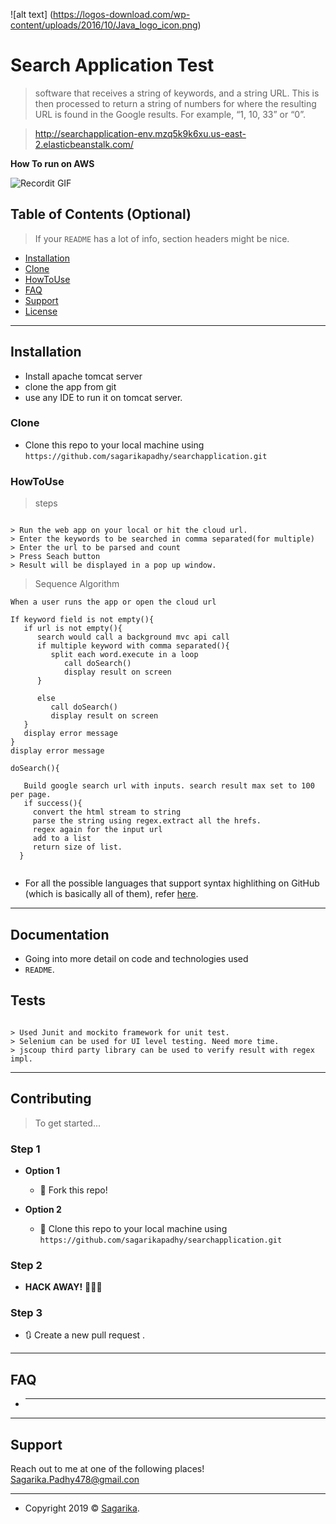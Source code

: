  ![alt text] (https://logos-download.com/wp-content/uploads/2016/10/Java_logo_icon.png)




# Search Application Test

> software  that  receives  a  string  of  keywords,  and  a  string  URL.  This  is then  processed  to  return  a  string  of  numbers  for  where  the  resulting  URL  is  found  in  the  Google results. For  example,  “1,  10,  33”  or  “0”. 

> 

>  http://searchapplication-env.mzq5k9k6xu.us-east-2.elasticbeanstalk.com/




**How To run on AWS**

![Recordit GIF](http://g.recordit.co/he2fSQSz6V.gif)



## Table of Contents (Optional)

> If your `README` has a lot of info, section headers might be nice.

- [Installation](#installation)
- [Clone](#clone)
- [HowToUse](#howtouse)
- [FAQ](#faq)
- [Support](#support)
- [License](#license)



---

## Installation

- Install apache tomcat server
- clone the app from git
- use any IDE to run it on tomcat server.

### Clone

- Clone this repo to your local machine using `https://github.com/sagarikapadhy/searchapplication.git`

### HowToUse


> steps

```shell

> Run the web app on your local or hit the cloud url.
> Enter the keywords to be searched in comma separated(for multiple)
> Enter the url to be parsed and count
> Press Seach button
> Result will be displayed in a pop up window.
```

> Sequence Algorithm

```shell
When a user runs the app or open the cloud url

If keyword field is not empty(){
   if url is not empty(){
      search would call a background mvc api call
      if multiple keyword with comma separated(){
         split each word.execute in a loop
            call doSearch()
            display result on screen
      }
            
      else
         call doSearch()
         display result on screen
   }
   display error message
}
display error message

doSearch(){
 
   Build google search url with inputs. search result max set to 100 per page.
   if success(){
     convert the html stream to string
     parse the string using regex.extract all the hrefs.
     regex again for the input url
     add to a list
     return size of list.
  }
      

```


- For all the possible languages that support syntax highlithing on GitHub (which is basically all of them), refer <a href="https://github.com/github/linguist/blob/master/lib/linguist/languages.yml" target="_blank">here</a>.

---

## Documentation

- Going into more detail on code and technologies used
- `README`.


## Tests 

```shell

> Used Junit and mockito framework for unit test.
> Selenium can be used for UI level testing. Need more time.
> jscoup third party library can be used to verify result with regex impl.

```



---

## Contributing

> To get started...

### Step 1

- **Option 1**
    - 🍴 Fork this repo!

- **Option 2**
    - 👯 Clone this repo to your local machine using `https://github.com/sagarikapadhy/searchapplication.git`

### Step 2

- **HACK AWAY!** 🔨🔨🔨

### Step 3

- 🔃 Create a new pull request .

---



## FAQ

- ****
    

---

## Support

Reach out to me at one of the following places!
Sagarika.Padhy478@gmail.con

---








- Copyright 2019 © <a href="https://github.com/sagarikapadhy/searchapplication.git" target="_blank">Sagarika</a>.
